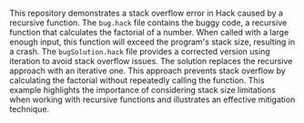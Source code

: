 This repository demonstrates a stack overflow error in Hack caused by a recursive function.  The `bug.hack` file contains the buggy code, a recursive function that calculates the factorial of a number. When called with a large enough input, this function will exceed the program's stack size, resulting in a crash.  The `bugSolution.hack` file provides a corrected version using iteration to avoid stack overflow issues.  The solution replaces the recursive approach with an iterative one.  This approach prevents stack overflow by calculating the factorial without repeatedly calling the function. This example highlights the importance of considering stack size limitations when working with recursive functions and illustrates an effective mitigation technique.